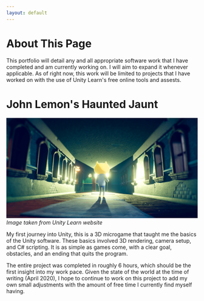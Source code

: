 ```yaml
---
layout: default
---
```


# About This Page

This portfolio will detail any and all appropriate software work that I have completed and am currently working on. I will aim to expand it whenever applicable. As of right now, this work will be limited to projects that I have worked on with the use of Unity Learn's free online tools and assests.

# John Lemon's Haunted Jaunt

<img src="\images\JLHJ.png">
<em>Image taken from Unity Learn website</em>

My first journey into Unity, this is a 3D microgame that taught me the basics of the Unity software. These basics involved 3D rendering, camera setup, and C# scripting. It is as simple as games come, with a clear goal, obstacles, and an ending that quits the program.

The entire project was completed in roughly 6 hours, which should be the first insight into my work pace. Given the state of the world at the time of writing (April 2020), I hope to continue to work on this project to add my own small adjustments with the amount of free time I currently find myself having.
